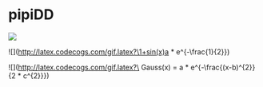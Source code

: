 # pipiDD
![](http://latex.codecogs.com/gif.latex?\\frac{1}{1+sin(x)})

![](http://latex.codecogs.com/gif.latex?\1+sin(x)a * e^{-\frac{1}{2}})

![](http://latex.codecogs.com/gif.latex?\ Gauss(x) = a * e^{-\frac{(x-b)^{2}}{2 * c^{2}}})

